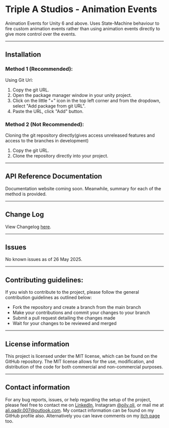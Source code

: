 # Triple A Studios - Animation Events
Animation Events for Unity 6 and above.
Uses State-Machine behaviour to fire custom animation events rather than using animation events directly to give more control over the events.  

___

## Installation
### Method 1 (Recommended):
Using Git Url:
1. Copy the git URL.
2. Open the package manager window in your unity project.
3. Click on the little "+" icon in the top left corner and from the dropdown, select "Add package from git URL".
4. Paste the URL, click "Add" button.

### Method 2 (Not Recommended):
Cloning the git repository directly(gives access unreleased features and access to the branches in development)
1. Copy the git URL.
2. Clone the repository directly into your project.

___

## API Reference Documentation

Documentation website coming soon. Meanwhile, summary for each of the method is provided.

___

## Change Log

View Changelog [here](CHANGELOG.md).

___


## Issues

No known issues as of 26 May 2025.


___

## Contributing guidelines:

If you wish to contribute to the project, please follow the general contribution guidelines as outlined below:

-   Fork the repository and create a branch from the main branch
-   Make your contributions and commit your changes to your branch
-   Submit a pull request detailing the changes made
-   Wait for your changes to be reviewed and merged

___

## License information

This project is licensed under the MIT license, which can be found on the GitHub repository. The MIT license allows for
the use, modification, and distribution of the code for both commercial and non-commercial purposes.

___

## Contact information

For any bug reports, issues, or help regarding the setup of the project, please feel free to contact me on
[LinkedIn](https://www.linkedin.com/in/ali--qadir/ "LinkedIn Profile"),
Instagram [@oily.oli](https://www.instagram.com/oily.oli/ "Insta @oily.oli"), or mail me at
[ali.qadir.007@outlook.com](mailto:ali.qadir.007@outlook.com?subject=[GitHub]%20Dynamic%20Character%20Controller%20Issue "Mail to Ali Qadir").
My contact information can be found on my GitHub profile also.
Alternatively you can leave comments on my [itch page](https://aliqadir.itch.io/utils "Itch Link") too.
